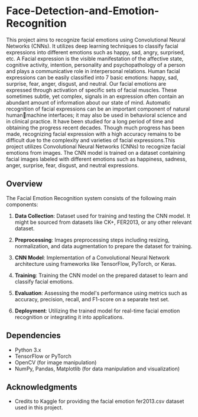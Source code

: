 # Face-Detection-and-Emotion-Recognition

This project aims to recognize facial emotions using Convolutional Neural Networks (CNNs). It utilizes deep learning techniques to classify facial expressions into different emotions such as happy, sad, angry, surprised, etc. A Facial expression is the visible manifestation of the affective state, cognitive activity, 
intention, personality and psychopathology of a person and plays a communicative role in interpersonal relations. Human facial expressions can be easily classified into 7 basic emotions: happy, sad, surprise, fear, anger, disgust, and neutral. Our facial emotions are expressed through activation of specific sets of facial muscles. These sometimes subtle, yet complex, signals in an expression often contain an abundant amount of information about our state of mind. Automatic recognition of facial expressions can be an important component of natural humanmachine interfaces; it may also be used in behavioral science and in clinical practice. It have been studied for a long period of time and obtaining the progress recent decades. Though much progress has been made, recognizing facial expression with a high accuracy remains to be difficult due to the complexity and varieties of facial expressions.This project utilizes Convolutional Neural Networks (CNNs) to recognize facial emotions from images. The CNN model is trained on a dataset containing facial images labeled with different emotions such as happiness, sadness, anger, surprise, fear, disgust, and neutral expressions.

## Overview

The Facial Emotion Recognition system consists of the following main components:

1. **Data Collection**: Dataset used for training and testing the CNN model. It might be sourced from datasets like CK+, FER2013, or any other relevant dataset.
   
2. **Preprocessing**: Images preprocessing steps including resizing, normalization, and data augmentation to prepare the dataset for training.
   
3. **CNN Model**: Implementation of a Convolutional Neural Network architecture using frameworks like TensorFlow, PyTorch, or Keras.
   
4. **Training**: Training the CNN model on the prepared dataset to learn and classify facial emotions.
   
5. **Evaluation**: Assessing the model's performance using metrics such as accuracy, precision, recall, and F1-score on a separate test set.
   
6. **Deployment**: Utilizing the trained model for real-time facial emotion recognition or integrating it into applications.

## Dependencies

- Python 3.x
- TensorFlow or PyTorch
- OpenCV (for image manipulation)
- NumPy, Pandas, Matplotlib (for data manipulation and visualization)

## Acknowledgments

- Credits to Kaggle for providing the facial emotion fer2013.csv dataset used in this project.
